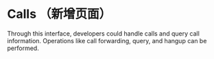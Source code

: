 # Calls （新增页面）

Through this interface, developers could handle calls and query call information. Operations like call forwarding, query, and hangup can be performed.



